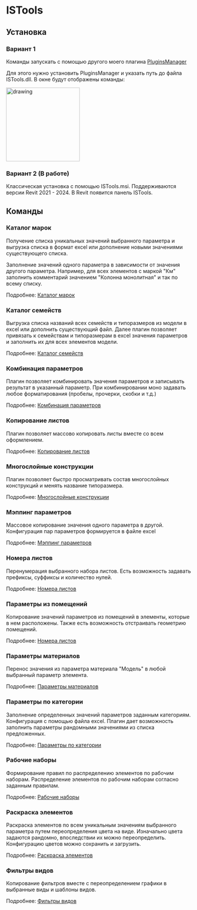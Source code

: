 # ISTools

## Установка

### Вариант 1

Команды запускать с помощью другого моего плагина  [PluginsManager](https://github.com/i-savelev/PluginsManager)

Для этого нужно установить PluginsManager и указать путь до файла ISTools.dll. В окне будут отображены команды:

<img src="https://github.com/user-attachments/assets/09fab79d-038f-47e3-9b32-f64bb6c530b8" alt="drawing" style="width:200px;"/>

### Вариант 2  (В работе)
Классическая установка с помощью ISTools.msi. Поддерживаются версии Revit 2021 - 2024. В Revit появится панель ISTools.

## Команды

### Каталог марок

Получение списка уникальных значений выбранного параметра и выгрузка списка в формат excel или дополнение новыми значениями существующего списка. 

Заполнение значений одного параметра в зависимости от значения другого параметра. Например, для всех элементов с маркой "Км" заполнить комментарий значением "Колонна монолитная" и так по всему списку.

Подробнее: [Каталог марок](https://github.com/i-savelev/ISTools/wiki/%D0%9A%D0%B0%D1%82%D0%B0%D0%BB%D0%BE%D0%B3-%D0%BC%D0%B0%D1%80%D0%BE%D0%BA)

### Каталог семейств

Выгрузка списка названий всех семейств и типоразмеров из модели в excel или дополнить существующий файл. Далее плагин позволяет привязать к семействам и типоразмерам в excel значения параметров и заполнить их для всех элементов модели.

Подробнее: [Каталог семейств](https://github.com/i-savelev/ISTools/wiki/%D0%9A%D0%B0%D1%82%D0%B0%D0%BB%D0%BE%D0%B3-%D1%81%D0%B5%D0%BC%D0%B5%D0%B9%D1%81%D1%82%D0%B2)

### Комбинация параметров

Плагин позволяет комбинировать значения параметров и записывать результат в указанный параметр. При комбинировании моно задавать любое форматирования (пробелы, прочерки, скобки и т.д.)

Подробнее: [Комбинация параметров](https://github.com/i-savelev/ISTools/wiki/%D0%9A%D0%BE%D0%BC%D0%B1%D0%B8%D0%BD%D0%B0%D1%86%D0%B8%D1%8F-%D0%BF%D0%B0%D1%80%D0%B0%D0%BC%D0%B5%D1%82%D1%80%D0%BE%D0%B2)

### Копирование листов

Плагин позволяет массово копировать листы вместе со всем оформлением.

Подробнее: [Копирование листов](https://github.com/i-savelev/ISTools/wiki/%D0%9A%D0%BE%D0%BF%D0%B8%D1%80%D0%BE%D0%B2%D0%B0%D0%BD%D0%B8%D0%B5-%D0%BB%D0%B8%D1%81%D1%82%D0%BE%D0%B2)

### Многослойные конструкции

Плагин позволяет быстро просматривать состав многослойных конструкций и менять название типоразмера.

Подробнее: [Многослойные конструкции](https://github.com/i-savelev/ISTools/wiki/%D0%9C%D0%BD%D0%BE%D0%B3%D0%BE%D1%81%D0%BB%D0%BE%D0%B9%D0%BD%D1%8B%D0%B5-%D0%BA%D0%BE%D0%BD%D1%81%D1%82%D1%80%D1%83%D0%BA%D1%86%D0%B8%D0%B8)

### Мэппинг параметров

Массовое копирование значения одного параметра в другой. Конфигурация пар параметров формируется в файле excel

Подробнее: [Мэппинг параметров](https://github.com/i-savelev/ISTools/wiki/%D0%9C%D1%8D%D0%BF%D0%BF%D0%B8%D0%BD%D0%B3-%D0%BF%D0%B0%D1%80%D0%B0%D0%BC%D0%B5%D1%82%D1%80%D0%BE%D0%B2)

### Номера листов

Перенумерация выбранного набора листов. Есть возможность задавать префиксы, суффиксы и количество нулей.

Подробнее: [Номера листов](https://github.com/i-savelev/ISTools/wiki/%D0%9D%D0%BE%D0%BC%D0%B5%D1%80%D0%B0-%D0%BB%D0%B8%D1%81%D1%82%D0%BE%D0%B2)

### Параметры из помещений

Копирование значений параметров из помещений в элементы, которые в нем расположены. Также есть возможность отстраивать геометрию помещений. 

Подробнее: [Номера листов](https://github.com/i-savelev/ISTools/wiki/%D0%9F%D0%B0%D1%80%D0%B0%D0%BC%D0%B5%D1%82%D1%80%D1%8B-%D0%B8%D0%B7-%D0%BF%D0%BE%D0%BC%D0%B5%D1%89%D0%B5%D0%BD%D0%B8%D0%B9)

### Параметры материалов

Перенос значения из параметра материала "Модель" в любой выбранный параметр элемента.

Подробнее: [Параметры материалов](https://github.com/i-savelev/ISTools/wiki/%D0%9F%D0%B0%D1%80%D0%B0%D0%BC%D0%B5%D1%82%D1%80%D1%8B-%D0%BC%D0%B0%D1%82%D0%B5%D1%80%D0%B8%D0%B0%D0%BB%D0%BE%D0%B2)

### Параметры по категории

Заполнение определенных значений параметров заданным категориям. Конфигурация с помощью файла excel. Плагин дает возможность заполнить параметры рандомными значениями из списка предложенных.

Подробнее: [Параметры по категории](https://github.com/i-savelev/ISTools/wiki/%D0%9F%D0%B0%D1%80%D0%B0%D0%BC%D0%B5%D1%82%D1%80%D1%8B-%D0%BF%D0%BE-%D0%BA%D0%B0%D1%82%D0%B5%D0%B3%D0%BE%D1%80%D0%B8%D0%B8)

### Рабочие наборы

Формирование правил по распределению элементов по рабочим наборам. Распределение элементов по рабочим наборам согласно заданным правилам.

Подробнее: [Рабочие наборы](https://github.com/i-savelev/ISTools/wiki/%D0%A0%D0%B0%D0%B1%D0%BE%D1%87%D0%B8%D0%B5-%D0%BD%D0%B0%D0%B1%D0%BE%D1%80%D1%8B)

### Раскраска элементов

Раскраска элементов по всем уникальным значениям выбранного параметра путем переопределения цвета на виде. Изначально цвета задаются рандомно, впоследствии их можно переопределить. Конфигурацию цветов можно сохранить и загрузить.

Подробнее: [Раскраска элементов](https://github.com/i-savelev/ISTools/wiki/%D0%A0%D0%B0%D1%81%D0%BA%D1%80%D0%B0%D1%81%D0%BA%D0%B0-%D1%8D%D0%BB%D0%B5%D0%BC%D0%B5%D0%BD%D1%82%D0%BE%D0%B2)

### Фильтры видов

Копирование фильтров вместе с переопределением графики в выбранные виды и шаблоны видов.

Подробнее: [Фильтры видов](https://github.com/i-savelev/ISTools/wiki/Фильтры-видов)
